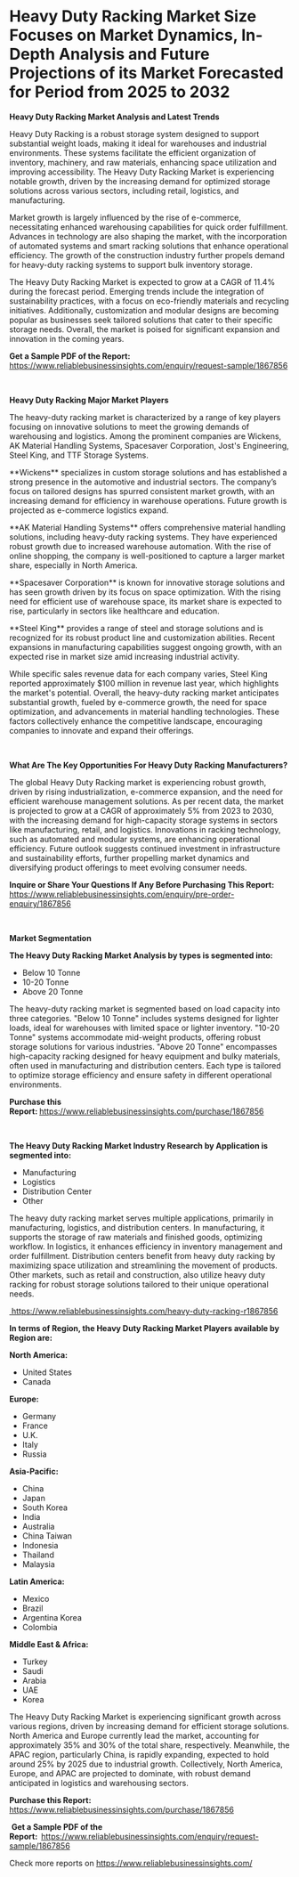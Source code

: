 <p><h1>Heavy Duty Racking Market Size Focuses on Market Dynamics, In-Depth Analysis and Future Projections of its Market Forecasted for Period from 2025 to 2032</h1></p><p><strong>Heavy Duty Racking Market Analysis and Latest Trends</strong></p>
<p><p>Heavy Duty Racking is a robust storage system designed to support substantial weight loads, making it ideal for warehouses and industrial environments. These systems facilitate the efficient organization of inventory, machinery, and raw materials, enhancing space utilization and improving accessibility. The Heavy Duty Racking Market is experiencing notable growth, driven by the increasing demand for optimized storage solutions across various sectors, including retail, logistics, and manufacturing.</p><p>Market growth is largely influenced by the rise of e-commerce, necessitating enhanced warehousing capabilities for quick order fulfillment. Advances in technology are also shaping the market, with the incorporation of automated systems and smart racking solutions that enhance operational efficiency. The growth of the construction industry further propels demand for heavy-duty racking systems to support bulk inventory storage.</p><p>The Heavy Duty Racking Market is expected to grow at a CAGR of 11.4% during the forecast period. Emerging trends include the integration of sustainability practices, with a focus on eco-friendly materials and recycling initiatives. Additionally, customization and modular designs are becoming popular as businesses seek tailored solutions that cater to their specific storage needs. Overall, the market is poised for significant expansion and innovation in the coming years.</p></p>
<p><strong>Get a Sample PDF of the Report:&nbsp;</strong> <a href="https://www.reliablebusinessinsights.com/enquiry/request-sample/1867856?utm_campaign=2227&utm_medium=2&utm_source=Github&utm_content=ia&utm_term=19022025&utm_id=heavy-duty-racking">https://www.reliablebusinessinsights.com/enquiry/request-sample/1867856</a></p>
<p>&nbsp;</p>
<p><strong>Heavy Duty Racking Major Market Players</strong></p>
<p><p>The heavy-duty racking market is characterized by a range of key players focusing on innovative solutions to meet the growing demands of warehousing and logistics. Among the prominent companies are Wickens, AK Material Handling Systems, Spacesaver Corporation, Jost's Engineering, Steel King, and TTF Storage Systems.</p><p>**Wickens** specializes in custom storage solutions and has established a strong presence in the automotive and industrial sectors. The company’s focus on tailored designs has spurred consistent market growth, with an increasing demand for efficiency in warehouse operations. Future growth is projected as e-commerce logistics expand.</p><p>**AK Material Handling Systems** offers comprehensive material handling solutions, including heavy-duty racking systems. They have experienced robust growth due to increased warehouse automation. With the rise of online shopping, the company is well-positioned to capture a larger market share, especially in North America.</p><p>**Spacesaver Corporation** is known for innovative storage solutions and has seen growth driven by its focus on space optimization. With the rising need for efficient use of warehouse space, its market share is expected to rise, particularly in sectors like healthcare and education.</p><p>**Steel King** provides a range of steel and storage solutions and is recognized for its robust product line and customization abilities. Recent expansions in manufacturing capabilities suggest ongoing growth, with an expected rise in market size amid increasing industrial activity.</p><p>While specific sales revenue data for each company varies, Steel King reported approximately $100 million in revenue last year, which highlights the market's potential. Overall, the heavy-duty racking market anticipates substantial growth, fueled by e-commerce growth, the need for space optimization, and advancements in material handling technologies. These factors collectively enhance the competitive landscape, encouraging companies to innovate and expand their offerings.</p></p>
<p>&nbsp;</p>
<p><strong>What Are The Key Opportunities For Heavy Duty Racking Manufacturers?</strong></p>
<p><p>The global Heavy Duty Racking market is experiencing robust growth, driven by rising industrialization, e-commerce expansion, and the need for efficient warehouse management solutions. As per recent data, the market is projected to grow at a CAGR of approximately 5% from 2023 to 2030, with the increasing demand for high-capacity storage systems in sectors like manufacturing, retail, and logistics. Innovations in racking technology, such as automated and modular systems, are enhancing operational efficiency. Future outlook suggests continued investment in infrastructure and sustainability efforts, further propelling market dynamics and diversifying product offerings to meet evolving consumer needs.</p></p>
<p><strong>Inquire or Share Your Questions If Any Before Purchasing This Report:</strong> <a href="https://www.reliablebusinessinsights.com/enquiry/pre-order-enquiry/1867856?utm_campaign=2227&utm_medium=2&utm_source=Github&utm_content=ia&utm_term=19022025&utm_id=heavy-duty-racking">https://www.reliablebusinessinsights.com/enquiry/pre-order-enquiry/1867856</a></p>
<p>&nbsp;</p>
<p><strong>Market Segmentation</strong></p>
<p><strong>The Heavy Duty Racking Market Analysis by types is segmented into:</strong></p>
<p><ul><li>Below 10 Tonne</li><li>10-20 Tonne</li><li>Above 20 Tonne</li></ul></p>
<p><p>The heavy-duty racking market is segmented based on load capacity into three categories. "Below 10 Tonne" includes systems designed for lighter loads, ideal for warehouses with limited space or lighter inventory. "10-20 Tonne" systems accommodate mid-weight products, offering robust storage solutions for various industries. "Above 20 Tonne" encompasses high-capacity racking designed for heavy equipment and bulky materials, often used in manufacturing and distribution centers. Each type is tailored to optimize storage efficiency and ensure safety in different operational environments.</p></p>
<p><strong>Purchase this Report:&nbsp;</strong><a href="https://www.reliablebusinessinsights.com/purchase/1867856?utm_campaign=2227&utm_medium=2&utm_source=Github&utm_content=ia&utm_term=19022025&utm_id=heavy-duty-racking">https://www.reliablebusinessinsights.com/purchase/1867856</a></p>
<p>&nbsp;</p>
<p><strong>The Heavy Duty Racking Market Industry Research by Application is segmented into:</strong></p>
<p><ul><li>Manufacturing</li><li>Logistics</li><li>Distribution Center</li><li>Other</li></ul></p>
<p><p>The heavy duty racking market serves multiple applications, primarily in manufacturing, logistics, and distribution centers. In manufacturing, it supports the storage of raw materials and finished goods, optimizing workflow. In logistics, it enhances efficiency in inventory management and order fulfillment. Distribution centers benefit from heavy duty racking by maximizing space utilization and streamlining the movement of products. Other markets, such as retail and construction, also utilize heavy duty racking for robust storage solutions tailored to their unique operational needs.</p></p>
<p><a href="https://www.reliablebusinessinsights.com/heavy-duty-racking-r1867856?utm_campaign=2227&utm_medium=2&utm_source=Github&utm_content=ia&utm_term=19022025&utm_id=heavy-duty-racking">&nbsp;https://www.reliablebusinessinsights.com/heavy-duty-racking-r1867856</a></p>
<p><strong>In terms of Region, the Heavy Duty Racking Market Players available by Region are:</strong></p>
<p>
    <p> <strong> North America: </strong>
        <ul>
            <li>United States</li>
            <li>Canada</li>
        </ul>
        </p> 
    <p> <strong> Europe: </strong>
        <ul>
            <li>Germany</li>
            <li>France</li>
            <li>U.K.</li>
            <li>Italy</li>
            <li>Russia</li>
        </ul>
        </p> 
    <p> <strong> Asia-Pacific: </strong>
        <ul>
            <li>China</li>
            <li>Japan</li>
            <li>South Korea</li>
            <li>India</li>
            <li>Australia</li>
            <li>China Taiwan</li>
            <li>Indonesia</li>
            <li>Thailand</li>
            <li>Malaysia</li>
        </ul>
        </p> 
    <p> <strong> Latin America: </strong>
        <ul>
            <li>Mexico</li>
            <li>Brazil</li>
            <li>Argentina Korea</li>
            <li>Colombia</li>
        </ul>
        </p> 
    <p> <strong> Middle East & Africa: </strong>
        <ul>
            <li>Turkey</li>
            <li>Saudi</li>
            <li>Arabia</li>
            <li>UAE</li>
            <li>Korea</li>
        </ul>
    </p>
    </p>
<p><p>The Heavy Duty Racking Market is experiencing significant growth across various regions, driven by increasing demand for efficient storage solutions. North America and Europe currently lead the market, accounting for approximately 35% and 30% of the total share, respectively. Meanwhile, the APAC region, particularly China, is rapidly expanding, expected to hold around 25% by 2025 due to industrial growth. Collectively, North America, Europe, and APAC are projected to dominate, with robust demand anticipated in logistics and warehousing sectors.</p></p>
<p><strong>Purchase this Report: </strong><a href="https://www.reliablebusinessinsights.com/purchase/1867856?utm_campaign=2227&utm_medium=2&utm_source=Github&utm_content=ia&utm_term=19022025&utm_id=heavy-duty-racking">https://www.reliablebusinessinsights.com/purchase/1867856</a></p>
<p>&nbsp;<strong>Get a Sample PDF of the Report:&nbsp;&nbsp;</strong><a href="https://www.reliablebusinessinsights.com/enquiry/request-sample/1867856?utm_campaign=2227&utm_medium=2&utm_source=Github&utm_content=ia&utm_term=19022025&utm_id=heavy-duty-racking">https://www.reliablebusinessinsights.com/enquiry/request-sample/1867856</a></p>
<p><strong></strong></p>
<p>Check more reports on <a href="https://www.reliablebusinessinsights.com/?utm_campaign=2227&utm_medium=2&utm_source=Github&utm_content=ia&utm_term=19022025&utm_id=heavy-duty-racking">https://www.reliablebusinessinsights.com/</a></p>